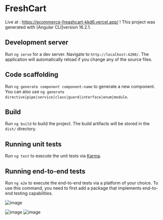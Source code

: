 # FreshCart
Live at : https://ecommerce-freashcart-kkd6.vercel.app/ !
This project was generated with [Angular CLI]version 16.2.1.

## Development server
Run `ng serve` for a dev server. Navigate to `http://localhost:4200/`. The application will automatically reload if you change any of the source files.

## Code scaffolding
Run `ng generate component component-name` to generate a new component. You can also use `ng generate directive|pipe|service|class|guard|interface|enum|module`.

## Build
Run `ng build` to build the project. The build artifacts will be stored in the `dist/` directory.

## Running unit tests
Run `ng test` to execute the unit tests via [Karma](https://karma-runner.github.io).

## Running end-to-end tests
Run `ng e2e` to execute the end-to-end tests via a platform of your choice. To use this command, you need to first add a package that implements end-to-end testing capabilities.

![image](https://github.com/Amany74/FreshCart-Live/assets/67116029/47830af6-4c72-40bc-a58d-6536ea4f5eec)

![image](https://github.com/Amany74/FreshCart-Live/assets/67116029/fda4bb1e-2041-4a12-9123-f0d27bccc608)
![image](https://github.com/Amany74/FreshCart-Live/assets/67116029/d5948306-c33b-44b7-84df-b0d8186e6d88)
